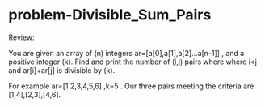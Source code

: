 # problem-Divisible_Sum_Pairs

Review:

You are given an array of (n) integers ar=[a[0],a[1],a[2]...a[n-1]] , and a positive integer (k). Find and print the number of 
(i,j) pairs where where i<j and ar[i]+ar[j] is divisible by (k).

For example ar=[1,2,3,4,5,6] ,k=5 . Our three pairs meeting the criteria are [1,4],[2,3],[4,6].

